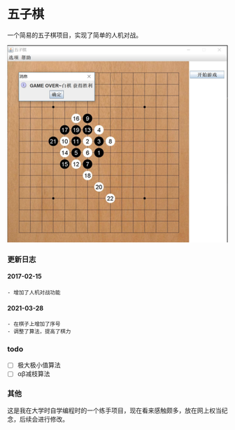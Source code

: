 # 五子棋

一个简易的五子棋项目，实现了简单的人机对战。

![](https://github.com/zhaodongxx/static/blob/master/demo.jpg)


### 更新日志

#### 2017-02-15
    - 增加了人机对战功能
#### 2021-03-28
    - 在棋子上增加了序号
    - 调整了算法，提高了棋力

### todo

- [ ] 极大极小值算法
- [ ] αβ减枝算法

### 其他

这是我在大学时自学编程时的一个练手项目，现在看来感触颇多，放在网上权当纪念，后续会进行修改。
